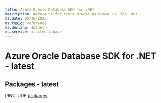 ```yaml
---
title: Azure Oracle Database SDK for .NET
description: Reference for Azure Oracle Database SDK for .NET
ms.date: 05/26/2025
ms.topic: reference
ms.devlang: dotnet
ms.service: oracledatabase
---
```

# Azure Oracle Database SDK for .NET - latest
## Packages - latest
[!INCLUDE [packages](oracle-database-index.md)]